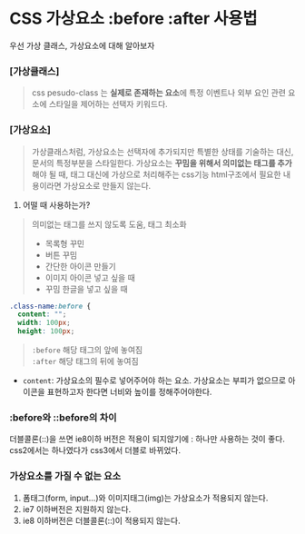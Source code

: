# CSS 가상요소 :before :after 사용법

우선 가상 클래스, 가상요소에 대해 알아보자

### [가상클래스]
>css pesudo-class 는 **실제로 존재하는 요소**에 특정 이벤트나 외부 요인 관련 요소에 스타일을 제어하는 선택자 키워드다.


### [가상요소]
>가상클래스처럼, 가상요소는 선택자에 추가되지만 특별한 상태를 기술하는 대신, 문서의 특정부분을 스타일한다.
> 가상요소는 **꾸밈을 위해서 의미없는 태그를 추가**해야 될 때, 태그 대신에 가상으로 처리해주는 css기능
> html구조에서 필요한 내용이라면 가상요소로 만들지 않는다.

1. 어떨 때 사용하는가?
> 의미없는 태그를 쓰지 않도록 도움, 태그 최소화
> - 목록형 꾸민
> - 버튼 꾸밈
> - 간단한 아이콘 만들기
> - 이미지 아이콘 넣고 싶을 때
> - 꾸밈 한글을 넣고 싶을 때


```css
.class-name:before {
  content: "";
  width: 100px;
  height: 100px;
  ```
> `:before` 해당 태그의 앞에 놓여짐 <br>
> `:after` 해당 태그의 뒤에 놓여짐
- `content`: 가상요소의 필수로 넣어주어야 하는 요소. 가상요소는 부피가 없으므로 아이콘을 표현하고자 한다면 너비와 높이를 정해주어야한다.


### :before와 ::before의 차이
더블콜론(::)을 쓰면 ie8이하 버전은 적용이 되지않기에 : 하나만 사용하는 것이 좋다.
css2에서는 하나였다가 css3에서 더블로 바뀌었다.

### 가상요소를 가질 수 없는 요소
1. 폼태그(form, input...)와 이미지태그(img)는 가상요소가 적용되지 않는다.
2. ie7 이하버전은 지원하지 않는다.
3. ie8 이하버전은 더블콜론(::)이 적용되지 않는다.
